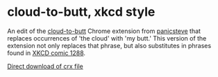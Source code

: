 cloud-to-butt, xkcd style
=============

An edit of the [cloud-to-butt](https://github.com/panicsteve/cloud-to-butt) Chrome extension from [panicsteve](https://github.com/panicsteve) that replaces occurrences of 'the cloud' with 'my butt.' This version of the extension not only replaces that phrase, but also substitutes in phrases found in [XKCD comic 1288](http://xkcd.com/1288/).

[Direct download of crx file](https://github.com/TandyQ/cloud-to-butt/blob/master/CloudToButtXKCDStyle.crx?raw=true)
